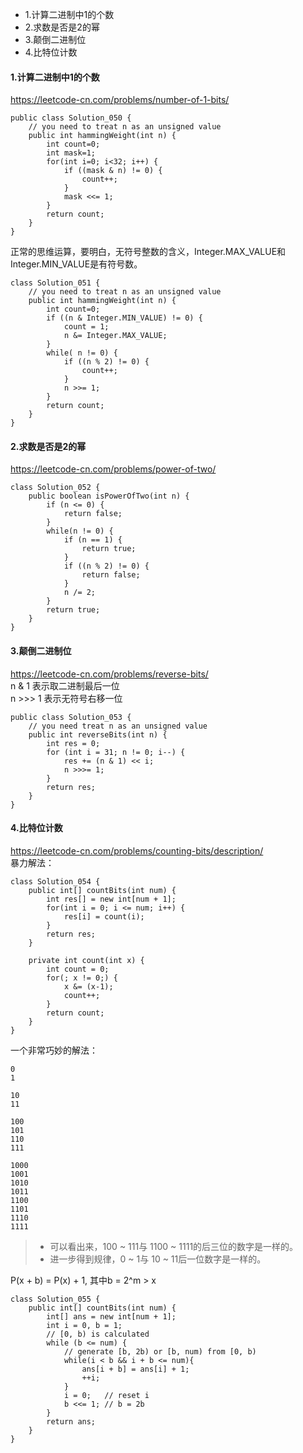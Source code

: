 <!-- MarkdownTOC -->

- 1.计算二进制中1的个数
- 2.求数是否是2的幂
- 3.颠倒二进制位
- 4.比特位计数

<!-- /MarkdownTOC -->


#### 1.计算二进制中1的个数
https://leetcode-cn.com/problems/number-of-1-bits/ <br>
```
public class Solution_050 {
    // you need to treat n as an unsigned value
    public int hammingWeight(int n) {
        int count=0;
        int mask=1;
        for(int i=0; i<32; i++) {
            if ((mask & n) != 0) {
                count++;
            }
            mask <<= 1;
        }
        return count;
    }
}
```
正常的思维运算，要明白，无符号整数的含义，Integer.MAX_VALUE和Integer.MIN_VALUE是有符号数。
```
class Solution_051 {
    // you need to treat n as an unsigned value
    public int hammingWeight(int n) {
        int count=0;
        if ((n & Integer.MIN_VALUE) != 0) {
            count = 1;
            n &= Integer.MAX_VALUE;
        }
        while( n != 0) {
            if ((n % 2) != 0) {
                count++;
            }
            n >>= 1;
        }
        return count;
    }
}
```

#### 2.求数是否是2的幂
https://leetcode-cn.com/problems/power-of-two/ <br>
```
class Solution_052 {
    public boolean isPowerOfTwo(int n) {
        if (n <= 0) {
            return false;
        }
        while(n != 0) {
            if (n == 1) {
                return true;
            }
            if ((n % 2) != 0) {
                return false;
            }
            n /= 2;
        }
        return true;
    }
}
```

#### 3.颠倒二进制位
https://leetcode-cn.com/problems/reverse-bits/ <br>
n & 1 表示取二进制最后一位<br>
n >>> 1 表示无符号右移一位<br>
```
public class Solution_053 {
    // you need treat n as an unsigned value
    public int reverseBits(int n) {
        int res = 0;
        for (int i = 31; n != 0; i--) {
            res += (n & 1) << i;
            n >>>= 1;
        }
        return res;
    }
}
```

#### 4.比特位计数
https://leetcode-cn.com/problems/counting-bits/description/ <br>
暴力解法：
```
class Solution_054 {
    public int[] countBits(int num) {
        int res[] = new int[num + 1];
        for(int i = 0; i <= num; i++) {
            res[i] = count(i);
        }
        return res;
    }

    private int count(int x) {
        int count = 0;
        for(; x != 0;) {
            x &= (x-1);
            count++;
        }
        return count;
    }
}
```
一个非常巧妙的解法：
```
0
1

10
11

100
101
110
111

1000
1001
1010
1011
1100
1101
1110
1111
```
> * 可以看出来，100 ~ 111与 1100 ~ 1111的后三位的数字是一样的。
> * 进一步得到规律，0 ~ 1与 10 ~ 11后一位数字是一样的。

P(x + b)  = P(x) + 1, 其中b = 2^m > x
```
class Solution_055 {
    public int[] countBits(int num) {
        int[] ans = new int[num + 1];
        int i = 0, b = 1;
        // [0, b) is calculated
        while (b <= num) {
            // generate [b, 2b) or [b, num) from [0, b)
            while(i < b && i + b <= num){
                ans[i + b] = ans[i] + 1;
                ++i;
            }
            i = 0;   // reset i
            b <<= 1; // b = 2b
        }
        return ans;
    }
}
```
